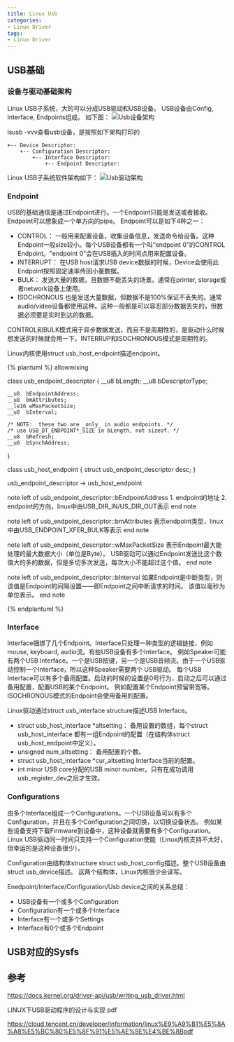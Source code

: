```yaml
---
title: Linux Usb
categories: 
- Linux Driver
tags:
- Linux Driver
---
```


## USB基础
### 设备与驱动基础架构
Linux USB子系统，大的可以分成USB驱动和USB设备。
USB设备由Config, Interface, Endpoints组成。
如下图：
![Usb设备架构](/images/Usb/Usb设备大致结构.png)

lsusb -vvv查看usb设备，是按照如下架构打印的
```
+-- Device Descriptor:
    +-- Configuration Descriptor:
        +-- Interface Descriptor:
            +-- Endpoint Descriptor:
```

Linux USB子系统软件架构如下：
![Usb驱动架构](/images/Usb/Usb驱动大致结构.png)

### Endpoint
USB的基础通信是通过Endpoint进行。一个Endpoint只能是发送或者接收。Endpoint可以想象成一个单方向的pipe。
Endpoint可以是如下4种之一：
- CONTROL：
    一般用来配置设备，收集设备信息，发送命令给设备。这种Endpoint一般size较小。每个USB设备都有一个叫“endpoint 0”的CONTROL Endpoint。"endpoint 0"会在USB插入的时间点用来配置设备。
- INTERRUPT：
    在USB host请求USB device数据的时候，Device会使用此Endpoint按照固定速率传回小量数据。
- BULK：
    发送大量的数据，且数据不能丢失的场景。通常在printer, storage或者network设备上使用。
- ISOCHRONOUS
    也是发送大量数据，但数据不是100%保证不丢失的。通常audio/video设备都使用这种。这种一般都是可以容忍部分数据丢失的，但数据必须要是实时到达的数据。

CONTROL和BULK模式用于异步数据发送，而且不是周期性的，是驱动什么时候想发送的时候就会用一下。INTERRUP和ISOCHRONOUS模式是周期性的。


Linux内核使用struct usb_host_endpoint描述endpoint。

{% plantuml %}
allowmixing

class usb_endpoint_descriptor {
	__u8  bLength;
	__u8  bDescriptorType;

	__u8  bEndpointAddress;
	__u8  bmAttributes;
	__le16 wMaxPacketSize;
	__u8  bInterval;

	/* NOTE:  these two are _only_ in audio endpoints. */
	/* use USB_DT_ENDPOINT*_SIZE in bLength, not sizeof. */
	__u8  bRefresh;
	__u8  bSynchAddress;
}

class usb_host_endpoint {
    struct usb_endpoint_descriptor		desc;
}

usb_endpoint_descriptor -> usb_host_endpoint

note left of usb_endpoint_descriptor::bEndpointAddress
    1. endpoint的地址
    2. endpoint的方向，linux中由USB_DIR_IN/US_DIR_OUT表示
end note

note left of usb_endpoint_descriptor::bmAttributes
    表示endpoint类型，linux中由USB_ENDPOINT_XFER_BULK等表示
end note

note left of usb_endpoint_descriptor::wMaxPacketSize
    表示Endpoint最大能处理的最大数据大小（单位是Byte）。
    USB驱动可以通过Endpoint发送比这个数值大的多的数据，但是多切多次发送，每次大小不能超过这个值。
end note

note left of usb_endpoint_descriptor::bInterval
    如果Endpoint是中断类型，则该值是Endpoint的间隔设置——即Endpoint之间中断请求的时间。
    该值以毫秒为单位表示。
end note

{% endplantuml %}

### Interface
Interface捆绑了几个Endpoint。Interface只处理一种类型的逻辑链接，例如mouse, keyboard, audio流。有些USB设备有多个Interface。
例如Speaker可能有两个USB Interface。一个是USB按键，另一个是USB音频流。由于一个USB驱动控制一个Interface，所以这种Speaker需要两个
USB驱动。
每个USB Interface可以有多个备用配置。启动的时候的设置是0号行为，启动之后可以通过备用配置，配置USB的某个Endpoint。
例如配置某个Endpoint预留带宽等。ISOCHRONOUS模式的Endpoint会使用备用的配置。

Linux驱动通过struct usb_interface structure描述USB Interface。

- struct usb_host_interface *altsetting：
  备用设置的数组，每个struct usb_host_interface 都有一组Endpoint的配置（在结构体struct usb_host_endpoint中定义）。
- unsigned num_altsetting：
  备用配置的个数。
- struct usb_host_interface *cur_altsetting
  Interface当前的配置。
- int minor
  USB core分配的USB minor number。只有在成功调用usb_register_dev之后才生效。

### Configurations
由多个Interface组成一个Configurations。一个USB设备可以有多个Configuration，并且在多个Configuration之间切换，以切换设备状态。
例如某些设备支持下载Firmware到设备中，这种设备就需要有多个Configuration。Linux USB驱动同一时间只支持一个Configuration使能（Linux内核支持不太好，但幸运的是这种设备很少）。

Configuration由结构体structure struct usb_host_config描述。整个USB设备由struct usb_device描述。
这两个结构体，Linux内核很少会读写。

Enedpoint/Interface/Configuration/Usb device之间的关系总结：
- USB设备有一个或多个Configuration
- Configuration有一个或多个Interface
- Interface有一个或多个Settings
- Interface有0个或多个Endpoint

## USB对应的Sysfs


## 参考
https://docs.kernel.org/driver-api/usb/writing_usb_driver.html

LINUX下USB驱动程序的设计与实现 pdf

https://cloud.tencent.cn/developer/information/linux%E9%A9%B1%E5%8A%A8%E5%BC%80%E5%8F%91%E5%AE%9E%E4%BE%8Bpdf
